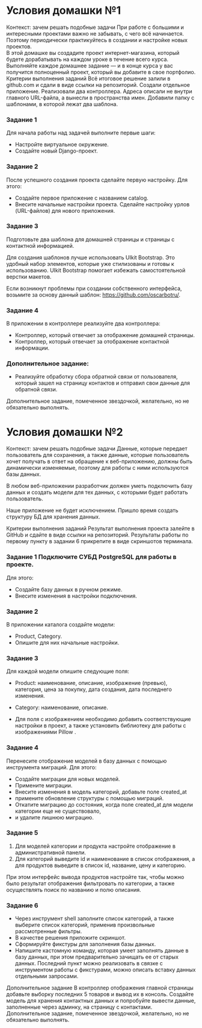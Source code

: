 # Условия домашки №1

Контекст: зачем решать подобные задачи При работе с большими и интересными проектами важно не забывать, с чего всё начинается. 
<br>Поэтому периодически практикуйтесь в создании и настройке новых проектов.
<br>В этой домашке вы создадите проект интернет-магазина, который будете дорабатывать на каждом уроке в течение всего курса. Выполняйте каждое домашнее задание — и в конце курса у вас получится полноценный проект, который вы добавите в свое портфолио.
<br>Критерии выполнения заданий Всё итоговое решение залили в github.com и сдали в виде ссылки на репозиторий. Создали отдельное приложение. Реализовали два контроллера. Адреса описали не внутри главного URL-файла, а вынесли в пространства имен. Добавили папку с шаблонами, в которой лежат два шаблона. 
### Задание 1 

Для начала работы над задачей выполните первые шаги:

* Настройте виртуальное окружение. 
* Создайте новый Django-проект. 
### Задание 2 
После успешного создания проекта сделайте первую настройку. Для этого:

* Создайте первое приложение с названием catalog. 
* Внесите начальные настройки проекта. Сделайте настройку урлов (URL-файлов) для нового приложения. 

### Задание 3 
Подготовьте два шаблона для домашней страницы и страницы с контактной информацией.

Для создания шаблонов лучше использовать UIkit Bootstrap. Это удобный набор элементов, которые уже стилизованы и готовы к использованию. UIkit Bootstrap помогает избежать самостоятельной верстки макетов.

Если возникнут проблемы при создании собственного интерфейса, возьмите за основу данный шаблон: https://github.com/oscarbotru/.

### Задание 4 
В приложении в контроллере реализуйте два контроллера:

* Контроллер, который отвечает за отображение домашней страницы. 
* Контроллер, который отвечает за отображение контактной информации.

### Дополнительное задание: 
* Реализуйте обработку сбора обратной связи от пользователя, который зашел на страницу контактов и отправил свои данные для обратной связи.

Дополнительное задание, помеченное звездочкой, желательно, но не обязательно выполнять.




# Условия домашки №2

Контекст: зачем решать подобные задачи ‍Данные, которые передает пользователь для сохранения, а также данные, которые пользователь хочет получать в ответ на обращение к веб-приложению, должны быть динамически изменяемые, поэтому для работы с ними используются базы данных.

В любом веб-приложении разработчик должен уметь подключить базу данных и создать модели для тех данных, с которыми будет работать пользователь.

Наше приложение не будет исключением. Пришло время создать структуру БД для хранения данных.

Критерии выполнения заданий Результат выполнения проекта залейте в GitHub и сдайте в виде ссылки на репозиторий. Результаты работы по первому пункту в задании 6 прикрепите в виде скриншотов терминала.

### Задание 1 Подключите СУБД PostgreSQL для работы в проекте. 
Для этого:

* Создайте базу данных в ручном режиме. 
* Внесите изменения в настройки подключения.

### Задание 2 
В приложении каталога создайте модели:
* Product, Category. 
* Опишите для них начальные настройки.

### Задание 3 
Для каждой модели опишите следующие поля:

* Product: наименование, описание, изображение (превью), категория, цена за покупку, дата создания, дата последнего изменения.

* Category: наименование, описание.

* Для поля с изображением необходимо добавить соответствующие настройки в проект, а также установить библиотеку для работы с изображениями Pillow .

### Задание 4 
Перенесите отображение моделей в базу данных с помощью инструмента миграций. Для этого:

* Создайте миграции для новых моделей.
* Примените миграции.
* Внесите изменения в модель категорий, добавьте поле created_at
* примените обновление структуры с помощью миграций. 
* Откатите миграцию до состояния, когда поле created_at для модели категории еще не существовало, 
* и удалите лишнюю миграцию.

### Задание 5 
1) Для моделей категории и продукта настройте отображение в административной панели. 
2) Для категорий выведите id и наименование в список отображения, а для продуктов выведите в список id, название, цену и категорию.

При этом интерфейс вывода продуктов настройте так, чтобы можно было результат отображения фильтровать по категории, а также осуществлять поиск по названию и полю описания.

### Задание 6 
* Через инструмент shell заполните список категорий, а также выберите список категорий, применив произвольные рассмотренные фильтры. 
* В качестве решения приложите скриншот. 
* Сформируйте фикстуры для заполнения базы данных.
* Напишите кастомную команду, которая умеет заполнять данные в базу данных, при этом предварительно зачищать ее от старых данных. Последний пункт можно реализовать в связке с инструментом работы с фикстурами, можно описать вставку данных отдельными запросами.

Дополнительное задание В контроллер отображения главной страницы добавьте выборку последних 5 товаров и вывод их в консоль. Создайте модель для хранения контактных данных и попробуйте вывести данные, заполненные через админку, на страницу с контактами.
Дополнительное задание, помеченное звездочкой, желательно, но не обязательно выполнять.